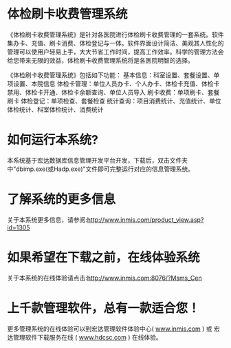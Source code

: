 # 体检刷卡收费管理系统

《体检刷卡收费管理系统》是针对各医院进行体检刷卡收费管理的一套系统。软件集办卡、充值、刷卡消费、体检登记与一体。软件界面设计简洁、美观其人性化的管理可以使用户轻易上手，大大节省工作时间，提高工作效率。科学的管理方法会给您带来无限的效益，体检刷卡收费管理系统将是各医院明智的选择。 

《体检刷卡收费管理系统》包括如下功能： 基本信息：科室设置、套餐设置、单项设置、本院信息 体检卡管理：单位人员办卡、个人办卡、体检卡充值、体检卡禁用、体检卡开通、体检卡余额查询、单位人员导入 刷卡收费：单项刷卡、套餐刷卡 体检登记：单项检查、套餐检查 统计查询：项目消费统计、充值统计、单位体检统计、科室体检统计、消费统计 

# 如何运行本系统?

本系统基于宏达数据库信息管理开发平台开发，下载后，双击文件夹中"dbimp.exe(或Hadp.exe)"文件即可完整运行对应的信息管理系统。

# 了解系统的更多信息

关于本系统更多信息，请参阅:http://www.inmis.com/product_view.asp?id=1305

# 如果希望在下载之前，在线体验系统

关于本系统的在线体验请点击:http://www.inmis.com:8076/?Msms_Cen

# 上千款管理软件，总有一款适合您！

更多管理系统的在线体验可以到宏达管理软件体验中心( www.inmis.com ) 或 宏达管理软件下载服务在线 ( www.hdcsc.com ) 在线体验。

